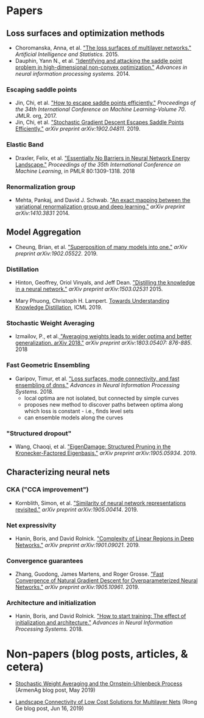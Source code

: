 # Papers

## Loss surfaces and optimization methods

- Choromanska, Anna, et al. ["The loss surfaces of multilayer networks."](https://arxiv.org/abs/1412.0233) *Artificial Intelligence and Statistics.* 2015.
- Dauphin, Yann N., et al. ["Identifying and attacking the saddle point problem in high-dimensional non-convex optimization."](https://arxiv.org/abs/1406.2572) *Advances in neural information processing systems.* 2014.

### Escaping saddle points

- Jin, Chi, et al. ["How to escape saddle points efficiently."](https://arxiv.org/abs/1703.00887) *Proceedings of the 34th International Conference on Machine Learning-Volume 70*. JMLR. org, 2017.
- Jin, Chi, et al. ["Stochastic Gradient Descent Escapes Saddle Points Efficiently."](https://arxiv.org/abs/1902.04811) *arXiv preprint arXiv:1902.04811*. 2019.

### Elastic Band
- Draxler, Felix, et al. ["Essentially No Barriers in Neural Network Energy Landscape."](http://proceedings.mlr.press/v80/draxler18a/draxler18a.pdf) *Proceedings of the 35th International Conference on Machine Learning*, in PMLR 80:1309-1318. 2018

### Renormalization group 
- Mehta, Pankaj, and David J. Schwab. ["An exact mapping between the variational renormalization group and deep learning."](https://arxiv.org/abs/1410.3831) *arXiv preprint arXiv:1410.3831* 2014.


## Model Aggregation

- Cheung, Brian, et al. ["Superposition of many models into one."](https://arxiv.org/abs/1902.05522) *arXiv preprint arXiv:1902.05522*. 2019.

### Distillation
- Hinton, Geoffrey, Oriol Vinyals, and Jeff Dean. [ "Distilling the knowledge in a neural network."](https://arxiv.org/abs/1503.02531) *arXiv preprint arXiv:1503.02531* 2015.

- Mary Phuong, Christoph H. Lampert. [Towards Understanding Knowledge Distillation](http://proceedings.mlr.press/v97/phuong19a/phuong19a.pdf), ICML 2019.

### Stochastic Weight Averaging
- Izmailov, P., et al.[ "Averaging weights leads to wider optima and better generalization. arXiv 2018."](https://arxiv.org/abs/1803.05407) *arXiv preprint arXiv:1803.05407: 876-885*. 2018

### Fast Geometric Ensembling
- Garipov, Timur, et al. ["Loss surfaces, mode connectivity, and fast ensembling of dnns."](https://arxiv.org/abs/1802.10026) *Advances in Neural Information Processing Systems*. 2018.
	- 	local optima are not isolated, but connected by simple curves
	-  proposes new method to discover paths between optima along which loss is constant - i.e., finds level sets
	-  can ensemble models along the curves

### "Structured dropout"
- Wang, Chaoqi, et al. ["EigenDamage: Structured Pruning in the Kronecker-Factored Eigenbasis."](https://arxiv.org/abs/1905.05934) *arXiv preprint arXiv:1905.05934*. 2019.


## Characterizing neural nets

### CKA ("CCA improvement")
- Kornblith, Simon, et al. ["Similarity of neural network representations revisited."](https://arxiv.org/abs/1905.00414) *arXiv preprint arXiv:1905.00414*. 2019.

### Net expressivity
- Hanin, Boris, and David Rolnick. ["Complexity of Linear Regions in Deep Networks."](https://arxiv.org/abs/1901.09021) *arXiv preprint arXiv:1901.09021*. 2019.

### Convergence guarantees
- Zhang, Guodong, James Martens, and Roger Grosse. ["Fast Convergence of Natural Gradient Descent for Overparameterized Neural Networks."](https://arxiv.org/abs/1905.10961) *arXiv preprint arXiv:1905.10961*. 2019.

### Architecture and initialization
- Hanin, Boris, and David Rolnick. ["How to start training: The effect of initialization and architecture."](https://arxiv.org/abs/1803.01719) *Advances in Neural Information Processing Systems.* 2018.


# Non-papers (blog posts, articles, & cetera)

- [Stochastic Weight Averaging and the Ornstein-Uhlenbeck Process](https://armenag.com/2019/05/13/stochastic-weight-averaging/) (ArmenAg blog post, May 2019)

- [Landscape Connectivity of Low Cost Solutions for Multilayer Nets](http://www.offconvex.org/2019/06/16/modeconnectivity/) (Rong Ge blog post, Jun 16, 2019)

